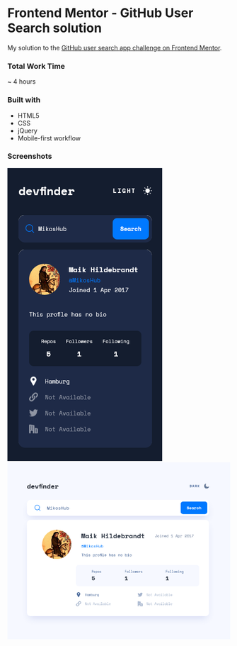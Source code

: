 # Frontend Mentor - GitHub User Search solution

My solution to the [GitHub user search app challenge on Frontend Mentor](https://www.frontendmentor.io/challenges/github-user-search-app-Q09YOgaH6). 

### Total Work Time
~ 4 hours

### Built with

- HTML5
- CSS
- jQuery
- Mobile-first workflow

### Screenshots

![Mobile Version](./screenshot_mobile.png)
![Desktop Version](./screenshot_desktop.png)

